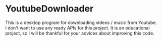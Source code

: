 # YoutubeDownloader
This is a desktop program for downloading videos / music from Youtube.  
I don't want to use any ready APIs for this project. It is an educational project, so I will be thankful for your advices about improving this code.
